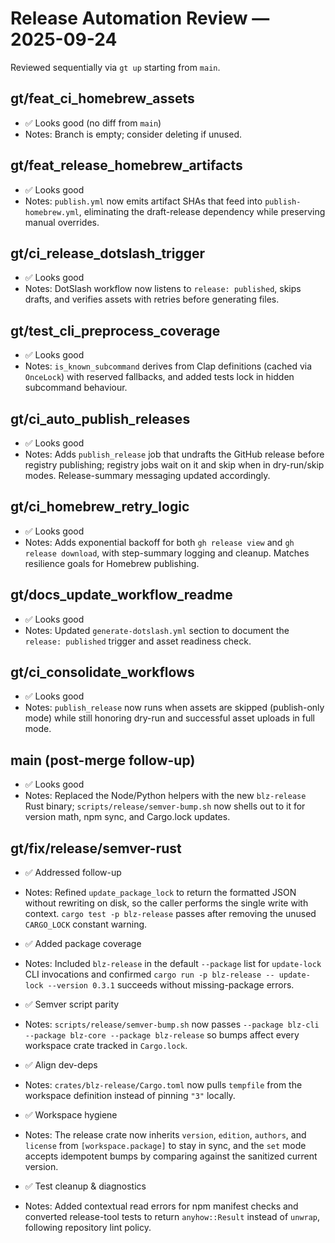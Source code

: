 # Release Automation Review — 2025-09-24

Reviewed sequentially via `gt up` starting from `main`.

## gt/feat_ci_homebrew_assets
- ✅ Looks good (no diff from `main`)
- Notes: Branch is empty; consider deleting if unused.

## gt/feat_release_homebrew_artifacts
- ✅ Looks good
- Notes: `publish.yml` now emits artifact SHAs that feed into `publish-homebrew.yml`, eliminating the draft-release dependency while preserving manual overrides.

## gt/ci_release_dotslash_trigger
- ✅ Looks good
- Notes: DotSlash workflow now listens to `release: published`, skips drafts, and verifies assets with retries before generating files.

## gt/test_cli_preprocess_coverage
- ✅ Looks good
- Notes: `is_known_subcommand` derives from Clap definitions (cached via `OnceLock`) with reserved fallbacks, and added tests lock in hidden subcommand behaviour.

## gt/ci_auto_publish_releases
- ✅ Looks good
- Notes: Adds `publish_release` job that undrafts the GitHub release before registry publishing; registry jobs wait on it and skip when in dry-run/skip modes. Release-summary messaging updated accordingly.

## gt/ci_homebrew_retry_logic
- ✅ Looks good
- Notes: Adds exponential backoff for both `gh release view` and `gh release download`, with step-summary logging and cleanup. Matches resilience goals for Homebrew publishing.

## gt/docs_update_workflow_readme
- ✅ Looks good
- Notes: Updated `generate-dotslash.yml` section to document the `release: published` trigger and asset readiness check.

## gt/ci_consolidate_workflows
- ✅ Looks good
- Notes: `publish_release` now runs when assets are skipped (publish-only mode) while still honoring dry-run and successful asset uploads in full mode.

## main (post-merge follow-up)
- ✅ Looks good
- Notes: Replaced the Node/Python helpers with the new `blz-release` Rust binary; `scripts/release/semver-bump.sh` now shells out to it for version math, npm sync, and Cargo.lock updates.

## gt/fix/release/semver-rust
- ✅ Addressed follow-up
- Notes: Refined `update_package_lock` to return the formatted JSON without rewriting on disk, so the caller performs the single write with context. `cargo test -p blz-release` passes after removing the unused `CARGO_LOCK` constant warning.

- ✅ Added package coverage
- Notes: Included `blz-release` in the default `--package` list for `update-lock` CLI invocations and confirmed `cargo run -p blz-release -- update-lock --version 0.3.1` succeeds without missing-package errors.

- ✅ Semver script parity
- Notes: `scripts/release/semver-bump.sh` now passes `--package blz-cli --package blz-core --package blz-release` so bumps affect every workspace crate tracked in `Cargo.lock`.

- ✅ Align dev-deps
- Notes: `crates/blz-release/Cargo.toml` now pulls `tempfile` from the workspace definition instead of pinning `"3"` locally.

- ✅ Workspace hygiene
- Notes: The release crate now inherits `version`, `edition`, `authors`, and `license` from `[workspace.package]` to stay in sync, and the `set` mode accepts idempotent bumps by comparing against the sanitized current version.

- ✅ Test cleanup & diagnostics
- Notes: Added contextual read errors for npm manifest checks and converted release-tool tests to return `anyhow::Result` instead of `unwrap`, following repository lint policy.
